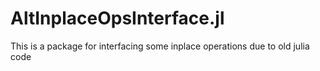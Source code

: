 # AltInplaceOpsInterface.jl
This is a package for interfacing some inplace operations due to old julia code
